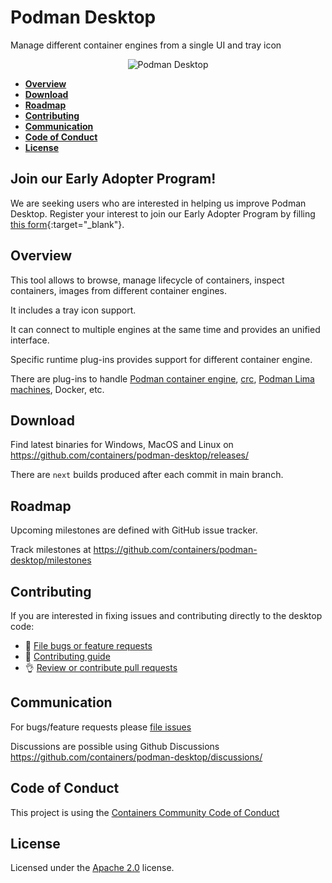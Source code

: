 # Podman Desktop
Manage different container engines from a single UI and tray icon

<p align="center">
  <img alt="Podman Desktop" src="https://raw.githubusercontent.com/containers/podman-desktop/media/screenshot.png">
</p>

- [**Overview**](#overview)
- [**Download**](#download)
- [**Roadmap**](#roadmap)
- [**Contributing**](#contributing)
- [**Communication**](#communication)
- [**Code of Conduct**](#code-of-conduct)
- [**License**](#license)

## Join our Early Adopter Program!

We are seeking users who are interested in helping us improve Podman Desktop. Register your interest to join our Early Adopter Program by filling [this form](https://forms.gle/ow73dV7Ce3YLzoXH7){:target="_blank"}.

## Overview
This tool allows to browse, manage lifecycle of containers, inspect containers, images from different container engines.

It includes a tray icon support.
 
It can connect to multiple engines at the same time and provides an unified interface.

Specific runtime plug-ins provides support for different container engine.

There are plug-ins to handle [Podman container engine](https://github.com/containers/podman), [crc](https://github.com/code-ready/crc), [Podman Lima machines](https://github.com/lima-vm/lima), Docker, etc.

## Download

Find latest binaries for Windows, MacOS and Linux on https://github.com/containers/podman-desktop/releases/

There are `next` builds produced after each commit in main branch.

## Roadmap
Upcoming milestones are defined with GitHub issue tracker.

Track milestones at https://github.com/containers/podman-desktop/milestones

## Contributing
If you are interested in fixing issues and contributing directly to the desktop code:
- :bug: [File bugs or feature requests](https://github.com/containers/podman-desktop/issues/new/choose)
- :checkered_flag: [Contributing guide](./CONTRIBUTING.md)
- :ok_hand: [Review or contribute pull requests](https://github.com/containers/podman-desktop/pulls)

## Communication

For bugs/feature requests please [file issues](https://github.com/containers/podman-desktop/issues/new/choose)

Discussions are possible using Github Discussions https://github.com/containers/podman-desktop/discussions/

## Code of Conduct

This project is using the [Containers Community Code of Conduct](https://github.com/containers/common/blob/main/CODE-OF-CONDUCT.md)

## License

Licensed under the [Apache 2.0](LICENSE) license.

